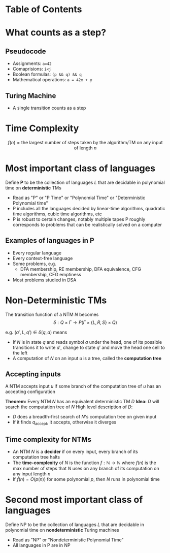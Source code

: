 # Table of Contents

# What counts as a step?
## Pseudocode
- Assignments: `a=42`
- Comaprisions: `i<j`
- Boolean formulas: `(p && q) && q`
- Mathematical operations: `a = 42x + y`

## Turing Machine
- A single transition counts as a step

# Time Complexity
$$f(n)=\text{the largest number of steps taken by the algorithm/TM on any input of length }n$$

# Most important class of languages
Define **P** to be the collection of languages $L$ that are decidable in polynomial time on **deterministic** TMs
- Read as "P" or "P Time" or "Polynomial Time" or "Deterministic Polynomial time"
- P includes all the languages decided by linear-time algorithms, quadratic time algorithms, cubic time algorithms, etc
- P is robust to certain changes, notably multiple tapes
P roughly corresponds to problems that can be realistically solved on a computer
## Examples of languages in P
- Every regular language
- Every context-free language
- Some problems, e.g.
	- DFA membership, RE membership, DFA equivalence, CFG membership, CFG emptiness
- Most problems studied in DSA

# Non-Deterministic TMs
The transition function of a NTM $N$ becomes
$$\delta:Q\times \Gamma\rightarrow P(\Gamma\times\lbrace L,R,S\rbrace\times Q)$$

e.g. $(a',L,q')\in \delta(q,a)$ means
- If $N$ is in state $q$ and reads symbol $a$ under the head, one of its possible transitions it to write $a'$, change to state $q'$ and move the head one cell to the left
- A computation of $N$ on an input $u$ is a tree, called the **computation tree**

## Accepting inputs
A NTM accepts input $u$ if some branch of the computation tree of $u$ has an accepting configuration

**Theorem:** Every NTM $N$ has an equivalent deterministic TM $D$
**Idea:** $D$ will search the computation tree of $N$
High level description of $D$:
- $D$ does a breadth-first search of $N$'s computation tree on given input
- If it finds $q_\text{accept}$, it accepts, otherwise it diverges

## Time complexity for NTMs
- An NTM $N$ is a **decider** if on every input, every branch of its computation tree halts
- The **time-complexity** of $N$ is the function $f:\mathbb{N}\rightarrow\mathbb{N}$ where $f(n)$ is the max number of steps that $N$ uses on any branch of its computation on any input length $n$
- If $f(n)=O(p(n))$ for some polynomial $p$, then $N$ runs in polynomial time

# Second most important class of languages
Define NP to be the collection of languages $L$ that are decidable in polynomial time on **nondeterministic** Turing machines
- Read as "NP" or "Nondeterministic Polynomial Time"
- All languages in P are in NP